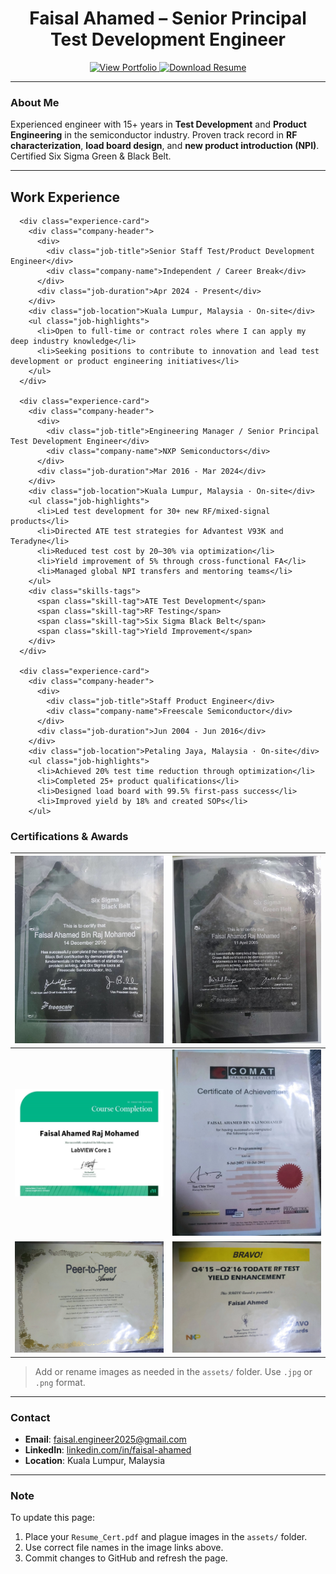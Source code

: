 
<h1 align="center">Faisal Ahamed – Senior Principal Test Development Engineer</h1>

<p align="center">
  <a href="https://faisalahamed2025.github.io/Faisal_Portfolio/" target="_blank">
    <img src="https://img.shields.io/badge/View-Portfolio-blue?style=for-the-badge" alt="View Portfolio" />
  </a>
  <a href="assets/Resume_Cert.pdf" download>
    <img src="https://img.shields.io/badge/Download-Resume-orange?style=for-the-badge" alt="Download Resume" />
  </a>
</p>

---

### About Me

Experienced engineer with 15+ years in **Test Development** and **Product Engineering** in the semiconductor industry. Proven track record in **RF characterization**, **load board design**, and **new product introduction (NPI)**. Certified Six Sigma Green & Black Belt.

---
 <div class="container">
    <h2>Work Experience</h2>
    <div class="timeline">

      <div class="experience-card">
        <div class="company-header">
          <div>
            <div class="job-title">Senior Staff Test/Product Development Engineer</div>
            <div class="company-name">Independent / Career Break</div>
          </div>
          <div class="job-duration">Apr 2024 - Present</div>
        </div>
        <div class="job-location">Kuala Lumpur, Malaysia · On-site</div>
        <ul class="job-highlights">
          <li>Open to full-time or contract roles where I can apply my deep industry knowledge</li>
          <li>Seeking positions to contribute to innovation and lead test development or product engineering initiatives</li>
        </ul>
      </div>

      <div class="experience-card">
        <div class="company-header">
          <div>
            <div class="job-title">Engineering Manager / Senior Principal Test Development Engineer</div>
            <div class="company-name">NXP Semiconductors</div>
          </div>
          <div class="job-duration">Mar 2016 - Mar 2024</div>
        </div>
        <div class="job-location">Kuala Lumpur, Malaysia · On-site</div>
        <ul class="job-highlights">
          <li>Led test development for 30+ new RF/mixed-signal products</li>
          <li>Directed ATE test strategies for Advantest V93K and Teradyne</li>
          <li>Reduced test cost by 20–30% via optimization</li>
          <li>Yield improvement of 5% through cross-functional FA</li>
          <li>Managed global NPI transfers and mentoring teams</li>
        </ul>
        <div class="skills-tags">
          <span class="skill-tag">ATE Test Development</span>
          <span class="skill-tag">RF Testing</span>
          <span class="skill-tag">Six Sigma Black Belt</span>
          <span class="skill-tag">Yield Improvement</span>
        </div>
      </div>

      <div class="experience-card">
        <div class="company-header">
          <div>
            <div class="job-title">Staff Product Engineer</div>
            <div class="company-name">Freescale Semiconductor</div>
          </div>
          <div class="job-duration">Jun 2004 - Jun 2016</div>
        </div>
        <div class="job-location">Petaling Jaya, Malaysia · On-site</div>
        <ul class="job-highlights">
          <li>Achieved 20% test time reduction through optimization</li>
          <li>Completed 25+ product qualifications</li>
          <li>Designed load board with 99.5% first-pass success</li>
          <li>Improved yield by 18% and created SOPs</li>
        </ul>



### Certifications & Awards

| ![Cert 1](assets/plague1.jpg) | ![Cert 2](assets/plague2.jpg) |
|-------------------------------|-------------------------------|
| ![Cert 3](assets/plague3.jpg) | ![Cert 4](assets/plague4.jpg) |
| ![Cert 5](assets/plague5.jpg) | ![Cert 6](assets/plague6.jpg) |

> Add or rename images as needed in the `assets/` folder. Use `.jpg` or `.png` format.

---

### Contact

- **Email**: faisal.engineer2025@gmail.com  
- **LinkedIn**: [linkedin.com/in/faisal-ahamed](https://www.linkedin.com/in/faisal-ahamed)  
- **Location**: Kuala Lumpur, Malaysia

---

### Note

To update this page:
1. Place your `Resume_Cert.pdf` and plague images in the `assets/` folder.
2. Use correct file names in the image links above.
3. Commit changes to GitHub and refresh the page.
